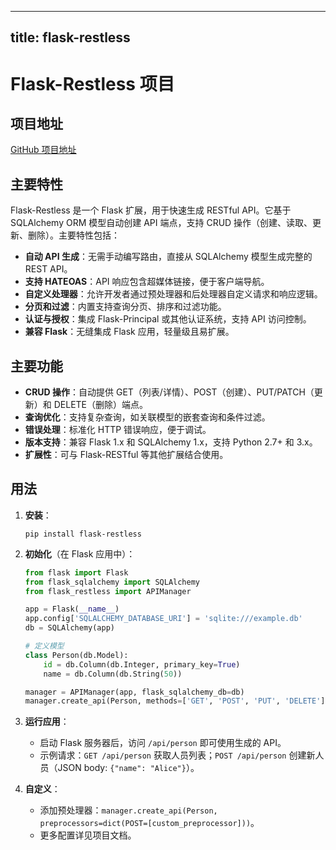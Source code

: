 
---
title: flask-restless
---

# Flask-Restless 项目

## 项目地址
[GitHub 项目地址](https://github.com/jfinkels/flask-restless)

## 主要特性
Flask-Restless 是一个 Flask 扩展，用于快速生成 RESTful API。它基于 SQLAlchemy ORM 模型自动创建 API 端点，支持 CRUD 操作（创建、读取、更新、删除）。主要特性包括：
- **自动 API 生成**：无需手动编写路由，直接从 SQLAlchemy 模型生成完整的 REST API。
- **支持 HATEOAS**：API 响应包含超媒体链接，便于客户端导航。
- **自定义处理器**：允许开发者通过预处理器和后处理器自定义请求和响应逻辑。
- **分页和过滤**：内置支持查询分页、排序和过滤功能。
- **认证与授权**：集成 Flask-Principal 或其他认证系统，支持 API 访问控制。
- **兼容 Flask**：无缝集成 Flask 应用，轻量级且易扩展。

## 主要功能
- **CRUD 操作**：自动提供 GET（列表/详情）、POST（创建）、PUT/PATCH（更新）和 DELETE（删除）端点。
- **查询优化**：支持复杂查询，如关联模型的嵌套查询和条件过滤。
- **错误处理**：标准化 HTTP 错误响应，便于调试。
- **版本支持**：兼容 Flask 1.x 和 SQLAlchemy 1.x，支持 Python 2.7+ 和 3.x。
- **扩展性**：可与 Flask-RESTful 等其他扩展结合使用。

## 用法
1. **安装**：
   ```
   pip install flask-restless
   ```

2. **初始化**（在 Flask 应用中）：
   ```python
   from flask import Flask
   from flask_sqlalchemy import SQLAlchemy
   from flask_restless import APIManager

   app = Flask(__name__)
   app.config['SQLALCHEMY_DATABASE_URI'] = 'sqlite:///example.db'
   db = SQLAlchemy(app)

   # 定义模型
   class Person(db.Model):
       id = db.Column(db.Integer, primary_key=True)
       name = db.Column(db.String(50))

   manager = APIManager(app, flask_sqlalchemy_db=db)
   manager.create_api(Person, methods=['GET', 'POST', 'PUT', 'DELETE'])
   ```

3. **运行应用**：
   - 启动 Flask 服务器后，访问 `/api/person` 即可使用生成的 API。
   - 示例请求：`GET /api/person` 获取人员列表；`POST /api/person` 创建新人员（JSON body: `{"name": "Alice"}`）。

4. **自定义**：
   - 添加预处理器：`manager.create_api(Person, preprocessors=dict(POST=[custom_preprocessor]))`。
   - 更多配置详见项目文档。